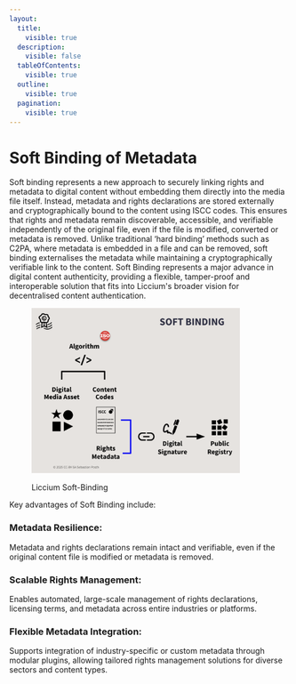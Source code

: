 ```yaml
---
layout:
  title:
    visible: true
  description:
    visible: false
  tableOfContents:
    visible: true
  outline:
    visible: true
  pagination:
    visible: true
---
```


# Soft Binding of Metadata

Soft binding represents a new approach to securely linking rights and metadata to digital content without embedding them directly into the media file itself. Instead, metadata and rights declarations are stored externally and cryptographically bound to the content using ISCC codes. This ensures that rights and metadata remain discoverable, accessible, and verifiable independently of the original file, even if the file is modified, converted or metadata is removed. Unlike traditional ‘hard binding’ methods such as C2PA, where metadata is embedded in a file and can be removed, soft binding externalises the metadata while maintaining a cryptographically verifiable link to the content. Soft Binding represents a major advance in digital content authenticity, providing a flexible, tamper-proof and interoperable solution that fits into Liccium's broader vision for decentralised content authentication.

<figure><img src="../.gitbook/assets/soft binding@2x.png" alt="" width="375"><figcaption><p>Liccium Soft-Binding</p></figcaption></figure>

Key advantages of Soft Binding include:

### Metadata Resilience:

Metadata and rights declarations remain intact and verifiable, even if the original content file is modified or metadata is removed.

### Scalable Rights Management:

Enables automated, large-scale management of rights declarations, licensing terms, and metadata across entire industries or platforms.

### Flexible Metadata Integration:

Supports integration of industry-specific or custom metadata through modular plugins, allowing tailored rights management solutions for diverse sectors and content types.
